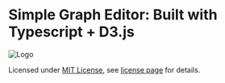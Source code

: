 # Simple Graph Editor: Built with Typescript + D3.js

![Logo](/pictures/logo/warsawjs-logo-light.png)

Licensed under [MIT License](http://en.wikipedia.org/wiki/MIT_License), see [license page](https://github.com/shower/shower/wiki/MIT-License) for details.

